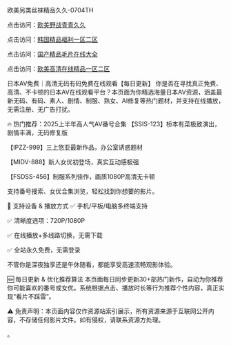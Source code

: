
欧美另类丝袜精品久久-0704TH

点击访问：<a href="https://cfad.pages.dev/">欧美野战青青久久</a>

点击访问：<a href="https://tfda.pages.dev/">韩国精品福利一区二区</a>

点击访问：<a href="https://gfd-5xg.pages.dev/">国产精品毛片在线大全</a>

点击访问：<a href="https://fdhf-454.pages.dev/">欧美高清在线精品一区二区</a>


日本AV免费｜高清无码有码免费在线观看【每日更新】
你是否在寻找真正免费、高清、不卡顿的日本AV在线观看平台？本页面为你精选海量日本AV资源，涵盖最新无码、有码、素人、剧情、制服、熟女、AI修复等热门题材，并支持在线播放，无需注册、无广告打扰。

🔥 热门推荐：2025上半年高人气AV番号合集
【SSIS-123】桥本有菜极致演出，剧情丰满，无码修复版

【IPZZ-999】三上悠亚最新作品，办公室诱惑题材

【MIDV-888】新人女优初登场，真实互动感极强

【FSDSS-456】制服系列佳作，画质1080P高清无卡顿

支持番号搜索、女优合集浏览，轻松找到你想要的影片。

🎥 支持设备 & 播放方式
✅ 手机/平板/电脑多终端支持

✅ 清晰度选项：720P/1080P

✅ 在线播放+多线路切换，无需下载

✅ 全站永久免费，无需登录

不管你是深夜独享还是午休随看，都能享受高速流畅观影体验。

🆕 每日更新 & 优化推荐算法
本页面每日同步更新30+部热门新作，自动为你推荐你可能喜欢的番号或女优。系统根据点击、播放时长等行为推荐个性内容，真正实现“看片不踩雷”。

⚠️ 免责声明：本页面内容仅作资源站索引展示，所有资源来源于互联网公开内容，不存储任何影片文件。如有侵权，请联系资源方处理。




。



<span style="display:none;">[Canonical link]( https://github.com/ts824154/614674 ）</span>
